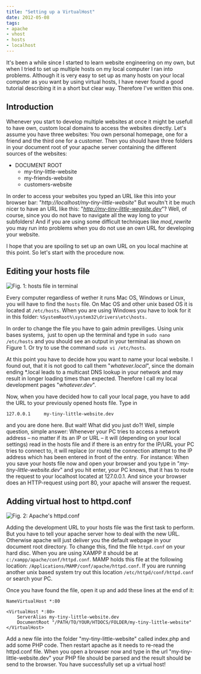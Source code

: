 ```yaml
---
title: "Setting up a VirtualHost"
date: 2012-05-08
tags:
- apache
- vhost
- hosts
- localhost
---
```

It's been a while since I started to learn website engineering on my own, but when I tried to set up multiple hosts on my local computer I ran into problems. Although it is very easy to set up as many hosts on your local computer as you want by using virtual hosts, I have never found a good tutorial describing it in a short but clear way. Therefore I've written this one.

<!--more-->

## Introduction
Whenever you start to develop multiple websites at once it might be usefull to have own, custom local domains to access the websites directly. Let's assume you have three websites: You own personal homepage, one for a friend and the third one for a customer. Then you should have three folders in your document root of your apache server containing the different sources of the websites:

* DOCUMENT ROOT
	* my-tiny-little-website
	* my-friends-website
	* customers-website

In order to access your websites you typed an URL like this into your browser bar: "*http://localhost/my-tiny-little-website*" But woultn't it be much nicer to have an URL like this: "*http://my-tiny-little-wegsite.dev*"? Well, of course, since you do not have to navigate all the way long to your subfolders! And if you are using some difficult techniques like *mod_rewrite* you may run into problems when you do not use an own URL for developing your website.

I hope that you are spoiling to set up an own URL on you local machine at this point. So let's start with the procedure now.

## Editing your hosts file
![Fig. 1: hosts file in terminal](sudonano.png)

Every computer regardless of wether it runs Mac OS, Windows or Linux, you will have to find the ``hosts`` file. On Mac OS and other unix based OS it is located at ``/etc/hosts``. When you are using Windows you have to look for it in this folder: 
``%SystemRoot%\system32\drivers\etc\hosts.``

In order to change the file you have to gain admin previliges. Using unix bases systems,  just to open up the terminal and type in ``sudo nano /etc/hosts`` and you should see an output in your terminal as shown on Figure 1. Or try to use the command ``sudo vi /etc/hosts``.

At this point you have to decide how you want to name your local website. I found out, that it is not good to call them "*whatever.local*", since the domain ending *.local leads to a multicast DNS lookup in your network and may result in longer loading times than expected. Therefore I call my local development pages "*whatever.dev*".

Now, when you have decided how to call your local page, you have to add the URL to your previously opened hosts file. Type in

``127.0.0.1     my-tiny-little-website.dev``

and you are done here. But wait! What did you just do?! Well, simple question, simple answer: Whenever your PC tries to access a network address – no matter if its an IP or URL – it will (depending on your local settings) read in the hosts file and if there is an entry for the IP/URL your PC tries to connect to, it will replace (or route) the connection attempt to the IP address which has been entered in front of the entry.  For instance: When you save your hosts file now and open your browser and you type in "*my-tiny-little-website.dev*" and you hit enter, your PC knows, that it has to route the request to your localhost located at 127.0.0.1. And since your browser does an HTTP-request using port 80, your apache will answer the request.

## Adding virtual host to httpd.conf
![Fig. 2: Apache&#39;s httpd.conf](httpd.conf_.png)

Adding the development URL to your hosts file was the first task to perform. But you have to tell your apache server how to deal with the new URL. Otherwise apache will just deliver you the default webpage in your document root directory. To change this, find the file ``httpd.conf`` on your hard disc. When you are using XAMPP it should be at ``c:/xampp/apache/conf/httpd.conf``. MAMP holds this file at the following location: ``/Applications/MAMP/conf/apache/httpd.conf``. If you are running another unix based system try out this location ``/etc/httpd/conf/httpd.conf`` or search your PC.

Once you have found the file, open it up and add these lines at the end of it:

~~~text
NameVirtualHost *:80

<VirtualHost *:80>
    ServerAlias my-tiny-little-website.dev
    DocumentRoot "/PATH/TO/YOUR/HTDOCS/FOLDER/my-tiny-little-website"
</VirtualHost>
~~~

Add a new file into the folder "my-tiny-little-website" called index.php and add some PHP code. Then restart apache as it needs to re-read the httpd.conf file. When you open a browser now and type in the url "my-tiny-little-website.dev" your PHP file should be parsed and the result should be send to the browser. You have successfully set up a virtual host!